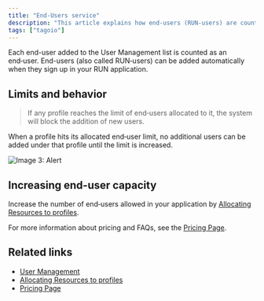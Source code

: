 ```yaml
---
title: "End-Users service"
description: "This article explains how end-users (RUN-users) are counted in TagoIO, what happens when profile limits are reached, and how to increase the number of allowed end-users in your application."
tags: ["tagoio"]
---
```

Each end-user added to the User Management list is counted as an end‑user. End-users (also called RUN‑users) can be added automatically when they sign up in your RUN application.

## Limits and behavior

> If any profile reaches the limit of end‑users allocated to it, the system will block the addition of new users.

When a profile hits its allocated end‑user limit, no additional users can be added under that profile until the limit is increased.

![Image 3: Alert](/docs_imagem/tagoio/exclamation-4.png)

## Increasing end-user capacity

Increase the number of end‑users allowed in your application by [Allocating Resources to profiles](../services/allocating-services-to-profiles).

For more information about pricing and FAQs, see the [Pricing Page](https://tago.io/pricing).

## Related links

- [User Management](../notifications/notifications-for-users)
- [Allocating Resources to profiles](../services/allocating-services-to-profiles)
- [Pricing Page](https://tago.io/pricing)
